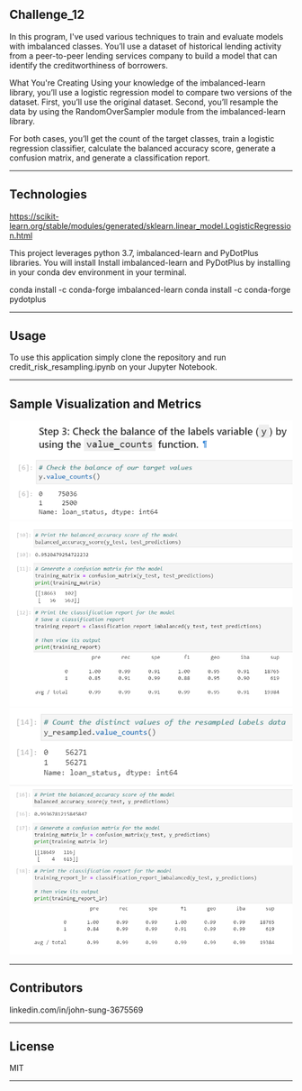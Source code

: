 ## Challenge_12

In this program, I've used various techniques to train and evaluate models with imbalanced classes. You’ll use a dataset of historical lending activity from a peer-to-peer lending services company to build a model that can identify the creditworthiness of borrowers.

What You're Creating
Using your knowledge of the imbalanced-learn library, you’ll use a logistic regression model to compare two versions of the dataset. First, you’ll use the original dataset. Second, you’ll resample the data by using the RandomOverSampler module from the imbalanced-learn library.

For both cases, you’ll get the count of the target classes, train a logistic regression classifier, calculate the balanced accuracy score, generate a confusion matrix, and generate a classification report.

---

## Technologies

https://scikit-learn.org/stable/modules/generated/sklearn.linear_model.LogisticRegression.html

This project leverages python 3.7, imbalanced-learn and PyDotPlus libraries. You will install Install imbalanced-learn and PyDotPlus by installing in your conda dev environment in your terminal.

conda install -c conda-forge imbalanced-learn
conda install -c conda-forge pydotplus

---

## Usage

To use this application simply clone the repository and run credit_risk_resampling.ipynb on your Jupyter Notebook.

---

## Sample Visualization and Metrics
![y_v_cl](Images/y_value_counts.PNG)
![original](Images/original_data_results.PNG)
![y_r_v_cl](Images/y_resampled_value_counts.PNG)
![resampled](Images/resampled_data_results.PNG)

---

## Contributors

linkedin.com/in/john-sung-3675569

---

## License

MIT

---